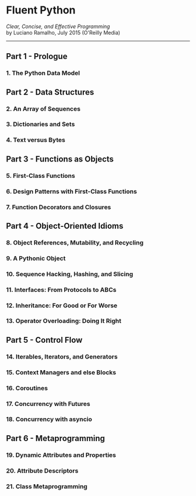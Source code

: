 # Fluent Python
*Clear, Concise, and Effective Programming*<br>
by Luciano Ramalho, July 2015 (O'Reilly Media)

---

## Part 1 - Prologue

### 1. The Python Data Model

## Part 2 - Data Structures

### 2. An Array of Sequences
### 3. Dictionaries and Sets
### 4. Text versus Bytes

## Part 3 - Functions as Objects

### 5. First-Class Functions
### 6. Design Patterns with First-Class Functions
### 7. Function Decorators and Closures

## Part 4 - Object-Oriented Idioms

### 8. Object References, Mutability, and Recycling
### 9. A Pythonic Object
### 10. Sequence Hacking, Hashing, and Slicing
### 11. Interfaces: From Protocols to ABCs
### 12. Inheritance: For Good or For Worse
### 13. Operator Overloading: Doing It Right

## Part 5 - Control Flow

### 14. Iterables, Iterators, and Generators
### 15. Context Managers and else Blocks
### 16. Coroutines
### 17. Concurrency with Futures
### 18. Concurrency with asyncio

## Part 6 - Metaprogramming

### 19. Dynamic Attributes and Properties
### 20. Attribute Descriptors
### 21. Class Metaprogramming

